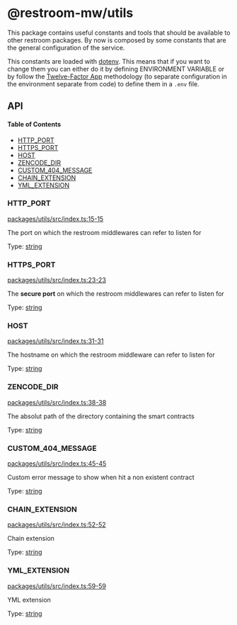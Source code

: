 # @restroom-mw/utils

This package contains useful constants and tools that should be available to other restroom packages.
By now is composed by some constants that are the general configuration of the service.

This constants are loaded with [dotenv](https://github.com/motdotla/dotenv). This means
that if you want to change them you can either do it by defining ENVIRONMENT VARIABLE or
by follow the [Twelve-Factor App](http://12factor.net/config) methodology (to separate
configuration in the environment separate from code) to define them in a `.env` file.

## API

<!-- Generated by documentation.js. Update this documentation by updating the source code. -->

#### Table of Contents

*   [HTTP_PORT](#http_port)
*   [HTTPS_PORT](#https_port)
*   [HOST](#host)
*   [ZENCODE_DIR](#zencode_dir)
*   [CUSTOM\_404\_MESSAGE](#custom\_404\_message)
*   [CHAIN_EXTENSION](#chain_extension)
*   [YML_EXTENSION](#yml_extension)

### HTTP_PORT

[packages/utils/src/index.ts:15-15](https://github.com/dyne/restroom-mw/blob/ccdad63f7ba1f6ca701cd71154fcece03f949b38/packages/utils/src/index.ts#L15-L15 "Source code on GitHub")

The port on which the restroom middlewares can refer to listen for

Type: [string](https://developer.mozilla.org/docs/Web/JavaScript/Reference/Global_Objects/String)

### HTTPS_PORT

[packages/utils/src/index.ts:23-23](https://github.com/dyne/restroom-mw/blob/ccdad63f7ba1f6ca701cd71154fcece03f949b38/packages/utils/src/index.ts#L23-L23 "Source code on GitHub")

The **secure port** on which the restroom middlewares can refer to listen for

Type: [string](https://developer.mozilla.org/docs/Web/JavaScript/Reference/Global_Objects/String)

### HOST

[packages/utils/src/index.ts:31-31](https://github.com/dyne/restroom-mw/blob/ccdad63f7ba1f6ca701cd71154fcece03f949b38/packages/utils/src/index.ts#L31-L31 "Source code on GitHub")

The hostname on which the restroom middleware can refer to listen for

Type: [string](https://developer.mozilla.org/docs/Web/JavaScript/Reference/Global_Objects/String)

### ZENCODE_DIR

[packages/utils/src/index.ts:38-38](https://github.com/dyne/restroom-mw/blob/ccdad63f7ba1f6ca701cd71154fcece03f949b38/packages/utils/src/index.ts#L38-L38 "Source code on GitHub")

The absolut path of the directory containing the smart contracts

Type: [string](https://developer.mozilla.org/docs/Web/JavaScript/Reference/Global_Objects/String)

### CUSTOM\_404\_MESSAGE

[packages/utils/src/index.ts:45-45](https://github.com/dyne/restroom-mw/blob/ccdad63f7ba1f6ca701cd71154fcece03f949b38/packages/utils/src/index.ts#L45-L45 "Source code on GitHub")

Custom error message to show when hit a non existent contract

Type: [string](https://developer.mozilla.org/docs/Web/JavaScript/Reference/Global_Objects/String)

### CHAIN_EXTENSION

[packages/utils/src/index.ts:52-52](https://github.com/dyne/restroom-mw/blob/ccdad63f7ba1f6ca701cd71154fcece03f949b38/packages/utils/src/index.ts#L52-L52 "Source code on GitHub")

Chain extension

Type: [string](https://developer.mozilla.org/docs/Web/JavaScript/Reference/Global_Objects/String)

### YML_EXTENSION

[packages/utils/src/index.ts:59-59](https://github.com/dyne/restroom-mw/blob/ccdad63f7ba1f6ca701cd71154fcece03f949b38/packages/utils/src/index.ts#L59-L59 "Source code on GitHub")

YML extension

Type: [string](https://developer.mozilla.org/docs/Web/JavaScript/Reference/Global_Objects/String)
